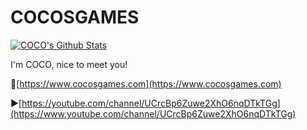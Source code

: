 # COCOSGAMES

[![COCO's Github Stats](https://github-readme-stats.vercel.app/api?username=cocosgames&count_private=true&show_icons=true&theme=dark)](https://github.com/CocosGames/#choose-pinned-repositories)

I'm COCO, nice to meet you!


🔗[https://www.cocosgames.com](https://www.cocosgames.com)

▶[https://youtube.com/channel/UCrcBp6Zuwe2XhO6nqDTkTGg](https://www.youtube.com/channel/UCrcBp6Zuwe2XhO6nqDTkTGg)
